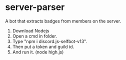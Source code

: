 # server-parser
A bot that extracts badges from members on the server.


1) Download Nodejs
2) Open a cmd in folder.
3) Type "npm i discord.js-selfbot-v13".
4) Then put a token and guild id.
5) And run it. (node high.js)
